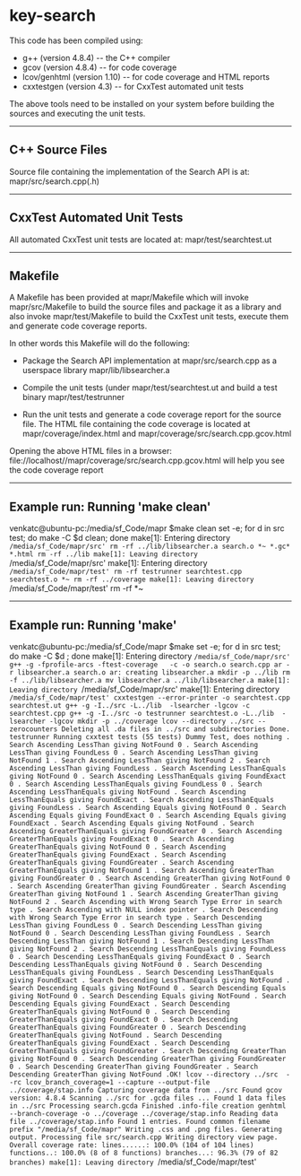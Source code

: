 # key-search

This code has been compiled using:
- g++ (version 4.8.4) -- the C++ compiler
- gcov (version 4.8.4) -- for code coverage
- lcov/genhtml (version 1.10) -- for code coverage and HTML reports
- cxxtestgen (version 4.3) -- for CxxTest automated unit tests

The above tools need to be installed on your system before building
the sources and executing the unit tests.

---------------------------------------------------------------------------
C++ Source Files
---------------------------------------------------------------------------
Source file containing the implementation of the Search API is at:
              mapr/src/search.cpp(.h)

---------------------------------------------------------------------------
CxxTest Automated Unit Tests
---------------------------------------------------------------------------
All automated CxxTest unit tests are located at:
              mapr/test/searchtest.ut

---------------------------------------------------------------------------
Makefile
---------------------------------------------------------------------------
A Makefile has been provided at
              mapr/Makefile
which will invoke
              mapr/src/Makefile
to build the source files and package it as a library and also invoke
              mapr/test/Makefile
to build the CxxTest unit tests, execute them and generate code coverage
reports.

In other words this Makefile will do the following:

   - Package the Search API implementation at
              mapr/src/search.cpp
     as a userspace library
              mapr/lib/libsearcher.a

   - Compile the unit tests (under
              mapr/test/searchtest.ut
     and build a test binary
              mapr/test/testrunner

   - Run the unit tests and generate a code coverage report for the
     source file. The HTML file containing the code coverage is
     located at
              mapr/coverage/index.html
     and
              mapr/coverage/src/search.cpp.gcov.html

   Opening the above HTML files in a browser: 
              file://localhost/<yourdir>/mapr/coverage/src/search.cpp.gcov.html
   will help you see the code coverage report

---------------------------------------------------------------------------
Example run: Running 'make clean'
---------------------------------------------------------------------------
venkatc@ubuntu-pc:/media/sf_Code/mapr $make clean
set -e; for d in src test; do make -C $d clean; done
make[1]: Entering directory `/media/sf_Code/mapr/src'
rm -rf ../lib/libsearcher.a search.o *~ *.gc* *.html
rm -rf ../lib
make[1]: Leaving directory `/media/sf_Code/mapr/src'
make[1]: Entering directory `/media/sf_Code/mapr/test'
rm -rf testrunner searchtest.cpp searchtest.o *~
rm -rf ../coverage
make[1]: Leaving directory `/media/sf_Code/mapr/test'
rm -rf *~

---------------------------------------------------------------------------
Example run: Running 'make'
---------------------------------------------------------------------------
venkatc@ubuntu-pc:/media/sf_Code/mapr $make
set -e; for d in src test; do make -C $d ; done
make[1]: Entering directory `/media/sf_Code/mapr/src'
g++ -g -fprofile-arcs -ftest-coverage   -c -o search.o search.cpp
ar -r libsearcher.a search.o
ar: creating libsearcher.a
mkdir -p ../lib
rm -f ../lib/libsearcher.a
mv libsearcher.a ../lib/libsearcher.a
make[1]: Leaving directory `/media/sf_Code/mapr/src'
make[1]: Entering directory `/media/sf_Code/mapr/test'
cxxtestgen --error-printer -o searchtest.cpp searchtest.ut
g++ -g -I../src -L../lib  -lsearcher -lgcov -c searchtest.cpp
g++ -g -I../src -o testrunner searchtest.o -L../lib  -lsearcher -lgcov
mkdir -p ../coverage
lcov --directory ../src --zerocounters
Deleting all .da files in ../src and subdirectories
Done.
testrunner
Running cxxtest tests (55 tests)
Dummy Test, does nothing
.
Search Ascending LessThan giving NotFound 0
.
Search Ascending LessThan giving FoundLess 0
.
Search Ascending LessThan giving NotFound 1
.
Search Ascending LessThan giving NotFound 2
.
Search Ascending LessThan giving FoundLess
.
Search Ascending LessThanEquals giving NotFound 0
.
Search Ascending LessThanEquals giving FoundExact 0
.
Search Ascending LessThanEquals giving FoundLess 0
.
Search Ascending LessThanEquals giving NotFound
.
Search Ascending LessThanEquals giving FoundExact
.
Search Ascending LessThanEquals giving FoundLess
.
Search Ascending Equals giving NotFound 0
.
Search Ascending Equals giving FoundExact 0
.
Search Ascending Equals giving FoundExact
.
Search Ascending Equals giving NotFound
.
Search Ascending GreaterThanEquals giving FoundGreater 0
.
Search Ascending GreaterThanEquals giving FoundExact 0
.
Search Ascending GreaterThanEquals giving NotFound 0
.
Search Ascending GreaterThanEquals giving FoundExact
.
Search Ascending GreaterThanEquals giving FoundGreater
.
Search Ascending GreaterThanEquals giving NotFound 1
.
Search Ascending GreaterThan giving FoundGreater 0
.
Search Ascending GreaterThan giving NotFound 0
.
Search Ascending GreaterThan giving FoundGreater
.
Search Ascending GreaterThan giving NotFound 1
.
Search Ascending GreaterThan giving NotFound 2
.
Search Ascending with Wrong Search Type
Error in search type
.
Search Ascending with NULL index pointer
.
Search Descending with Wrong Search Type
Error in search type
.
Search Descending LessThan giving FoundLess 0
.
Search Descending LessThan giving NotFound 0
.
Search Descending LessThan giving FoundLess
.
Search Descending LessThan giving NotFound 1
.
Search Descending LessThan giving NotFound 2
.
Search Descending LessThanEquals giving FoundLess 0
.
Search Descending LessThanEquals giving FoundExact 0
.
Search Descending LessThanEquals giving NotFound 0
.
Search Descending LessThanEquals giving FoundLess
.
Search Descending LessThanEquals giving FoundExact
.
Search Descending LessThanEquals giving NotFound
.
Search Descending Equals giving NotFound 0
.
Search Descending Equals giving NotFound 0
.
Search Descending Equals giving NotFound
.
Search Descending Equals giving FoundExact
.
Search Descending GreaterThanEquals giving NotFound 0
.
Search Descending GreaterThanEquals giving FoundExact 0
.
Search Descending GreaterThanEquals giving FoundGreater 0
.
Search Descending GreaterThanEquals giving NotFound
.
Search Descending GreaterThanEquals giving FoundExact
.
Search Descending GreaterThanEquals giving FoundGreater
.
Search Descending GreaterThan giving NotFound 0
.
Search Descending GreaterThan giving FoundGreater 0
.
Search Descending GreaterThan giving FoundGreater
.
Search Descending GreaterThan giving NotFound
.OK!
lcov --directory ../src  --rc lcov_branch_coverage=1 --capture --output-file ../coverage/stap.info
Capturing coverage data from ../src
Found gcov version: 4.8.4
Scanning ../src for .gcda files ...
Found 1 data files in ../src
Processing search.gcda
Finished .info-file creation
genhtml --branch-coverage -o ../coverage ../coverage/stap.info
Reading data file ../coverage/stap.info
Found 1 entries.
Found common filename prefix "/media/sf_Code/mapr"
Writing .css and .png files.
Generating output.
Processing file src/search.cpp
Writing directory view page.
Overall coverage rate:
  lines......: 100.0% (104 of 104 lines)
  functions..: 100.0% (8 of 8 functions)
  branches...: 96.3% (79 of 82 branches)
make[1]: Leaving directory `/media/sf_Code/mapr/test'
